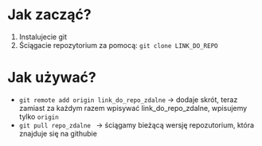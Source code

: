 # Jak zacząć?
1. Instalujecie git 
2. Ściągacie repozytorium za pomocą: `git clone LINK_DO_REPO`

# Jak używać?
* `git remote add origin link_do_repo_zdalne` -> dodaje skrót, teraz zamiast za każdym razem wpisywać link_do_repo_zdalne, wpisujemy tylko `origin`
* `git pull repo_zdalne ` -> ściągamy bieżącą wersję repozutorium, która znajduje się na githubie 
